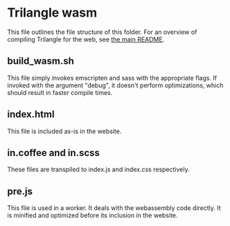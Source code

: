 # Trilangle wasm

This file outlines the file structure of this folder. For an overview of compiling Trilangle for the web, see [the main README][1].

## build_wasm.sh

This file simply invokes emscripten and sass with the appropriate flags. If invoked with the argument "debug", it doesn't perform optimizations, which should result in faster compile times.

## index.html

This file is included as-is in the website.

## in.coffee and in.scss

These files are transpiled to index.js and index.css respectively.

## pre.js

This file is used in a worker. It deals with the webassembly code directly. It is minified and optimized before its inclusion in the website.

[1]: ../README.md#compiling-for-the-web
